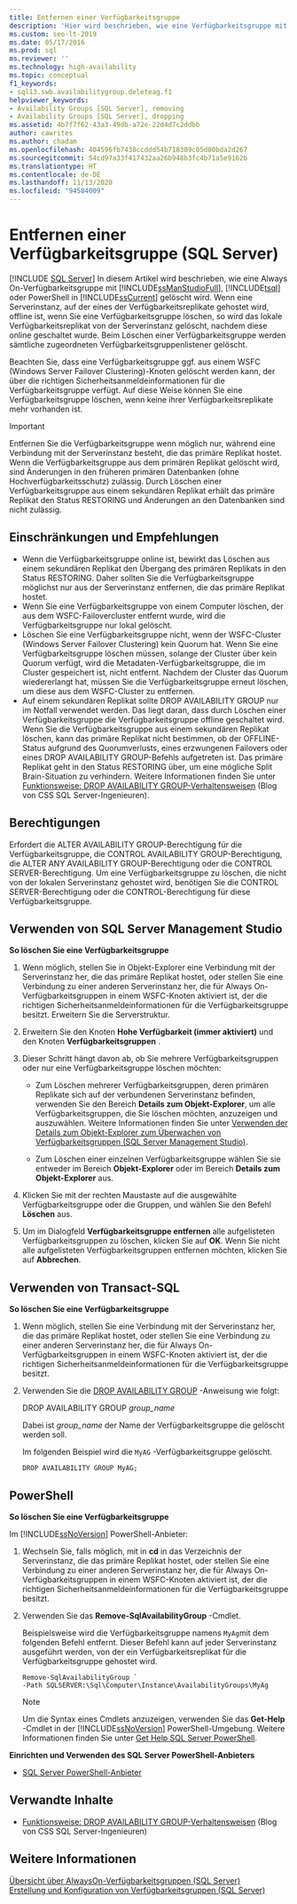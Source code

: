 ```yaml
---
title: Entfernen einer Verfügbarkeitsgruppe
description: 'Hier wird beschrieben, wie eine Verfügbarkeitsgruppe mit SQL Server Management Studio (SSMS), Transact-SQL (T-SQL) oder SQL PowerShell entfernt wird. '
ms.custom: seo-lt-2019
ms.date: 05/17/2016
ms.prod: sql
ms.reviewer: ''
ms.technology: high-availability
ms.topic: conceptual
f1_keywords:
- sql13.swb.availabilitygroup.deleteag.f1
helpviewer_keywords:
- Availability Groups [SQL Server], removing
- Availability Groups [SQL Server], dropping
ms.assetid: 4b7f7f62-43a3-49db-a72e-22d4d7c2ddbb
author: cawrites
ms.author: chadam
ms.openlocfilehash: 404596fb7438ccddd54b718309c05d80bda2d267
ms.sourcegitcommit: 54cd97a33f417432aa26b948b3fc4b71a5e9162b
ms.translationtype: HT
ms.contentlocale: de-DE
ms.lasthandoff: 11/13/2020
ms.locfileid: "94584009"
---
```

# <a name="remove-an-availability-group-sql-server"></a>Entfernen einer Verfügbarkeitsgruppe (SQL Server)
[!INCLUDE [SQL Server](../../../includes/applies-to-version/sqlserver.md)]
  In diesem Artikel wird beschrieben, wie eine Always On-Verfügbarkeitsgruppe mit [!INCLUDE[ssManStudioFull](../../../includes/ssmanstudiofull-md.md)], [!INCLUDE[tsql](../../../includes/tsql-md.md)] oder PowerShell in [!INCLUDE[ssCurrent](../../../includes/sscurrent-md.md)] gelöscht wird. Wenn eine Serverinstanz, auf der eines der Verfügbarkeitsreplikate gehostet wird, offline ist, wenn Sie eine Verfügbarkeitsgruppe löschen, so wird das lokale Verfügbarkeitsreplikat von der Serverinstanz gelöscht, nachdem diese online geschaltet wurde. Beim Löschen einer Verfügbarkeitsgruppe werden sämtliche zugeordneten Verfügbarkeitsgruppenlistener gelöscht.  
  
 Beachten Sie, dass eine Verfügbarkeitsgruppe ggf. aus einem WSFC (Windows Server Failover Clustering)-Knoten gelöscht werden kann, der über die richtigen Sicherheitsanmeldeinformationen für die Verfügbarkeitsgruppe verfügt. Auf diese Weise können Sie eine Verfügbarkeitsgruppe löschen, wenn keine ihrer Verfügbarkeitsreplikate mehr vorhanden ist.  
  
> [!IMPORTANT]  
>  Entfernen Sie die Verfügbarkeitsgruppe wenn möglich nur, während eine Verbindung mit der Serverinstanz besteht, die das primäre Replikat hostet. Wenn die Verfügbarkeitsgruppe aus dem primären Replikat gelöscht wird, sind Änderungen in den früheren primären Datenbanken (ohne Hochverfügbarkeitsschutz) zulässig. Durch Löschen einer Verfügbarkeitsgruppe aus einem sekundären Replikat erhält das primäre Replikat den Status RESTORING und Änderungen an den Datenbanken sind nicht zulässig.  

  
## <a name="limitations-and-recommendations"></a><a name="Restrictions"></a> Einschränkungen und Empfehlungen  
  
-   Wenn die Verfügbarkeitsgruppe online ist, bewirkt das Löschen aus einem sekundären Replikat den Übergang des primären Replikats in den Status RESTORING. Daher sollten Sie die Verfügbarkeitsgruppe möglichst nur aus der Serverinstanz entfernen, die das primäre Replikat hostet.    
-   Wenn Sie eine Verfügbarkeitsgruppe von einem Computer löschen, der aus dem WSFC-Failovercluster entfernt wurde, wird die Verfügbarkeitsgruppe nur lokal gelöscht. 
-   Löschen Sie eine Verfügbarkeitsgruppe nicht, wenn der WSFC-Cluster (Windows Server Failover Clustering) kein Quorum hat. Wenn Sie eine Verfügbarkeitsgruppe löschen müssen, solange der Cluster über kein Quorum verfügt, wird die Metadaten-Verfügbarkeitsgruppe, die im Cluster gespeichert ist, nicht entfernt. Nachdem der Cluster das Quorum wiedererlangt hat, müssen Sie die Verfügbarkeitsgruppe erneut löschen, um diese aus dem WSFC-Cluster zu entfernen.    
-   Auf einem sekundären Replikat sollte DROP AVAILABILITY GROUP nur im Notfall verwendet werden. Das liegt daran, dass durch Löschen einer Verfügbarkeitsgruppe die Verfügbarkeitsgruppe offline geschaltet wird. Wenn Sie die Verfügbarkeitsgruppe aus einem sekundären Replikat löschen, kann das primäre Replikat nicht bestimmen, ob der OFFLINE-Status aufgrund des Quorumverlusts, eines erzwungenen Failovers oder eines DROP AVAILABILITY GROUP-Befehls aufgetreten ist. Das primäre Replikat geht in den Status RESTORING über, um eine mögliche Split Brain-Situation zu verhindern. Weitere Informationen finden Sie unter [Funktionsweise: DROP AVAILABILITY GROUP-Verhaltensweisen](/archive/blogs/psssql/how-it-works-drop-availability-group-behaviors) (Blog von CSS SQL Server-Ingenieuren).  
  
##  <a name="permissions"></a><a name="Permissions"></a> Berechtigungen  
 Erfordert die ALTER AVAILABILITY GROUP-Berechtigung für die Verfügbarkeitsgruppe, die CONTROL AVAILABILITY GROUP-Berechtigung, die ALTER ANY AVAILABILITY GROUP-Berechtigung oder die CONTROL SERVER-Berechtigung. Um eine Verfügbarkeitsgruppe zu löschen, die nicht von der lokalen Serverinstanz gehostet wird, benötigen Sie die CONTROL SERVER-Berechtigung oder die CONTROL-Berechtigung für diese Verfügbarkeitsgruppe.  
  
##  <a name="using-sql-server-management-studio"></a><a name="SSMSProcedure"></a> Verwenden von SQL Server Management Studio  
 **So löschen Sie eine Verfügbarkeitsgruppe**  
  
1.  Wenn möglich, stellen Sie in Objekt-Explorer eine Verbindung mit der Serverinstanz her, die das primäre Replikat hostet, oder stellen Sie eine Verbindung zu einer anderen Serverinstanz her, die für Always On-Verfügbarkeitsgruppen in einem WSFC-Knoten aktiviert ist, der die richtigen Sicherheitsanmeldeinformationen für die Verfügbarkeitsgruppe besitzt. Erweitern Sie die Serverstruktur.  
  
2.  Erweitern Sie den Knoten **Hohe Verfügbarkeit (immer aktiviert)** und den Knoten **Verfügbarkeitsgruppen** .  
  
3.  Dieser Schritt hängt davon ab, ob Sie mehrere Verfügbarkeitsgruppen oder nur eine Verfügbarkeitsgruppe löschen möchten:  
  
    -   Zum Löschen mehrerer Verfügbarkeitsgruppen, deren primären Replikate sich auf der verbundenen Serverinstanz befinden, verwenden Sie den Bereich **Details zum Objekt-Explorer**, um alle Verfügbarkeitsgruppen, die Sie löschen möchten, anzuzeigen und auszuwählen. Weitere Informationen finden Sie unter [Verwenden der Details zum Objekt-Explorer zum Überwachen von Verfügbarkeitsgruppen &#40;SQL Server Management Studio&#41;](../../../database-engine/availability-groups/windows/use-object-explorer-details-to-monitor-availability-groups.md).  
  
    -   Zum Löschen einer einzelnen Verfügbarkeitsgruppe wählen Sie sie entweder im Bereich **Objekt-Explorer** oder im Bereich **Details zum Objekt-Explorer** aus.  
  
4.  Klicken Sie mit der rechten Maustaste auf die ausgewählte Verfügbarkeitsgruppe oder die Gruppen, und wählen Sie den Befehl **Löschen** aus.  
  
5.  Um im Dialogfeld **Verfügbarkeitsgruppe entfernen** alle aufgelisteten Verfügbarkeitsgruppen zu löschen, klicken Sie auf **OK**. Wenn Sie nicht alle aufgelisteten Verfügbarkeitsgruppen entfernen möchten, klicken Sie auf **Abbrechen**.  
  
##  <a name="using-transact-sql"></a><a name="TsqlProcedure"></a> Verwenden von Transact-SQL  
 **So löschen Sie eine Verfügbarkeitsgruppe**  
  
1.  Wenn möglich, stellen Sie eine Verbindung mit der Serverinstanz her, die das primäre Replikat hostet, oder stellen Sie eine Verbindung zu einer anderen Serverinstanz her, die für Always On-Verfügbarkeitsgruppen in einem WSFC-Knoten aktiviert ist, der die richtigen Sicherheitsanmeldeinformationen für die Verfügbarkeitsgruppe besitzt.  
  
2.  Verwenden Sie die [DROP AVAILABILITY GROUP](../../../t-sql/statements/drop-availability-group-transact-sql.md) -Anweisung wie folgt:  
  
     DROP AVAILABILITY GROUP *group_name*  
  
     Dabei ist *group_name* der Name der Verfügbarkeitsgruppe die gelöscht werden soll.  
  
     Im folgenden Beispiel wird die `MyAG` -Verfügbarkeitsgruppe gelöscht.  
  
    ```  
    DROP AVAILABILITY GROUP MyAG;  
    ```  
  
##  <a name="using-powershell"></a><a name="PowerShellProcedure"></a> PowerShell  
 **So löschen Sie eine Verfügbarkeitsgruppe**  
  
 Im [!INCLUDE[ssNoVersion](../../../includes/ssnoversion-md.md)] PowerShell-Anbieter:  
  
1.  Wechseln Sie, falls möglich, mit in **cd** in das Verzeichnis der Serverinstanz, die das primäre Replikat hostet, oder stellen Sie eine Verbindung zu einer anderen Serverinstanz her, die für Always On-Verfügbarkeitsgruppen in einem WSFC-Knoten aktiviert ist, der die richtigen Sicherheitsanmeldeinformationen für die Verfügbarkeitsgruppe besitzt.  
  
2.  Verwenden Sie das **Remove-SqlAvailabilityGroup** -Cmdlet.  
  
     Beispielsweise wird die Verfügbarkeitsgruppe namens `MyAg`mit dem folgenden Befehl entfernt. Dieser Befehl kann auf jeder Serverinstanz ausgeführt werden, von der ein Verfügbarkeitsreplikat für die Verfügbarkeitsgruppe gehostet wird.  
  
    ```  
    Remove-SqlAvailabilityGroup `   
    -Path SQLSERVER:\Sql\Computer\Instance\AvailabilityGroups\MyAg  
    ```  
  
    > [!NOTE]  
    >  Um die Syntax eines Cmdlets anzuzeigen, verwenden Sie das **Get-Help** -Cmdlet in der [!INCLUDE[ssNoVersion](../../../includes/ssnoversion-md.md)] PowerShell-Umgebung. Weitere Informationen finden Sie unter [Get Help SQL Server PowerShell](../../../powershell/sql-server-powershell.md).  
  
 **Einrichten und Verwenden des SQL Server PowerShell-Anbieters**  
  
-   [SQL Server PowerShell-Anbieter](../../../powershell/sql-server-powershell-provider.md)  
  
##  <a name="related-content"></a><a name="RelatedContent"></a> Verwandte Inhalte  
  
-   [Funktionsweise: DROP AVAILABILITY GROUP-Verhaltensweisen](/archive/blogs/psssql/how-it-works-drop-availability-group-behaviors) (Blog von CSS SQL Server-Ingenieuren)  
  
## <a name="see-also"></a>Weitere Informationen  
 [Übersicht über AlwaysOn-Verfügbarkeitsgruppen &#40;SQL Server&#41;](../../../database-engine/availability-groups/windows/overview-of-always-on-availability-groups-sql-server.md)   
 [Erstellung und Konfiguration von Verfügbarkeitsgruppen &#40;SQL Server&#41;](../../../database-engine/availability-groups/windows/creation-and-configuration-of-availability-groups-sql-server.md)  
  
